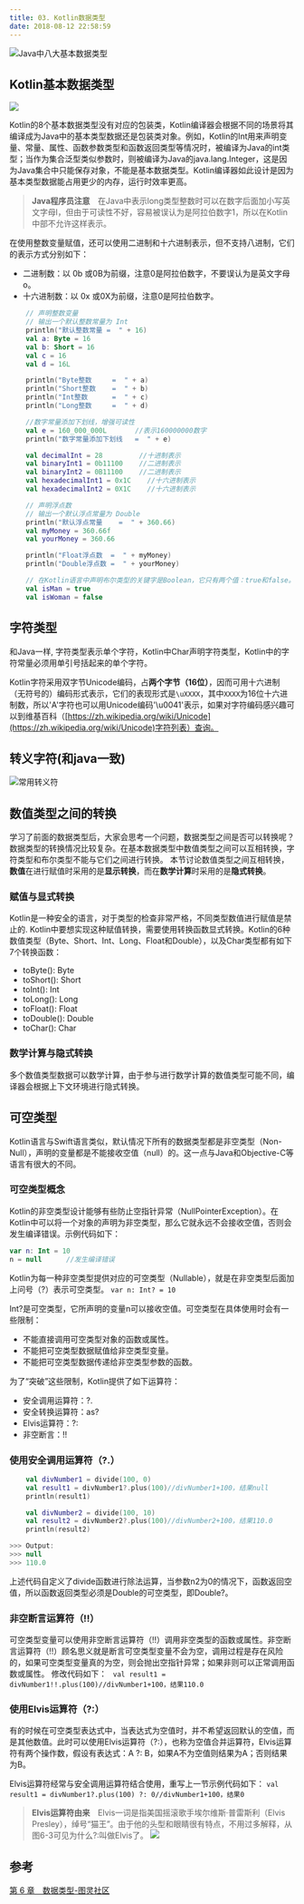 ```yaml
---
title: 03. Kotlin数据类型
date: 2018-08-12 22:58:59
---
```

![Java中八大基本数据类型](https://upload-images.jianshu.io/upload_images/1662509-58dce43e3f3ed7d8.png?imageMogr2/auto-orient/strip%7CimageView2/2/w/1240)

## Kotlin基本数据类型
![](https://upload-images.jianshu.io/upload_images/1662509-f8a1645f6775371d.png?imageMogr2/auto-orient/strip%7CimageView2/2/w/1240)

Kotlin的8个基本数据类型没有对应的包装类，Kotlin编译器会根据不同的场景将其编译成为Java中的基本类型数据还是包装类对象。例如，Kotlin的Int用来声明变量、常量、属性、函数参数类型和函数返回类型等情况时，被编译为Java的int类型；当作为集合泛型类似参数时，则被编译为Java的java.lang.Integer，这是因为Java集合中只能保存对象，不能是基本数据类型。Kotlin编译器如此设计是因为基本类型数据能占用更少的内存，运行时效率更高。

> **Java程序员注意**　在Java中表示long类型整数时可以在数字后面加小写英文字母l，但由于可读性不好，容易被误认为是阿拉伯数字1，所以在Kotlin中部不允许这样表示。

在使用整数变量赋值，还可以使用二进制和十六进制表示，但不支持八进制，它们的表示方式分别如下：
* 二进制数：以 0b 或0B为前缀，注意0是阿拉伯数字，不要误认为是英文字母o。
* 十六进制数：以 0x 或0X为前缀，注意0是阿拉伯数字。

```kotlin
	// 声明整数变量
	// 输出一个默认整数常量为 Int
	println("默认整数常量 =  " + 16)     
	val a: Byte = 16         
	val b: Short = 16    
	val c = 16           
	val d = 16L          

	println("Byte整数     =  " + a)
	println("Short整数    =  " + b)
	println("Int整数      =  " + c)
	println("Long整数     =  " + d)

	//数字常量添加下划线，增强可读性
	val e = 160_000_000L       //表示160000000数字
	println("数字常量添加下划线   =  " + e)

	val decimalInt = 28         //十进制表示
	val binaryInt1 = 0b11100    //二进制表示
	val binaryInt2 = 0B11100    //二进制表示
	val hexadecimalInt1 = 0x1C    //十六进制表示
	val hexadecimalInt2 = 0X1C    //十六进制表示

	// 声明浮点数
	// 输出一个默认浮点常量为 Double
	println("默认浮点常量    =  " + 360.66)   
	val myMoney = 360.66f  
	val yourMoney = 360.66 

	println("Float浮点数  =  " + myMoney)
	println("Double浮点数 =  " + yourMoney)

	// 在Kotlin语言中声明布尔类型的关键字是Boolean，它只有两个值：true和false。
	val isMan = true
	val isWoman = false
```

## 字符类型
和Java一样, 字符类型表示单个字符，Kotlin中Char声明字符类型，Kotlin中的字符常量必须用单引号括起来的单个字符。

Kotlin字符采用双字节Unicode编码，占**两个字节（16位）**，因而可用十六进制（无符号的）编码形式表示，它们的表现形式是`\uXXXX`，其中`XXXX`为16位十六进制数，所以'A'字符也可以用Unicode编码'\u0041'表示，如果对字符编码感兴趣可以到维基百科（[https://zh.wikipedia.org/wiki/Unicode](https://zh.wikipedia.org/wiki/Unicode)字符列表）查询。

## 转义字符(和java一致)
![常用转义符](https://upload-images.jianshu.io/upload_images/1662509-bb5c986ace88236d.png?imageMogr2/auto-orient/strip%7CimageView2/2/w/1240)

## 数值类型之间的转换
学习了前面的数据类型后，大家会思考一个问题，数据类型之间是否可以转换呢？数据类型的转换情况比较复杂。在基本数据类型中数值类型之间可以互相转换，字符类型和布尔类型不能与它们之间进行转换。
本节讨论数值类型之间互相转换，**数值**在进行赋值时采用的是**显示转换**，而在**数学计算**时采用的是**隐式转换**。

### 赋值与显式转换
Kotlin是一种安全的语言，对于类型的检查非常严格，不同类型数值进行赋值是禁止的. Kotlin中要想实现这种赋值转换，需要使用转换函数显式转换。Kotlin的6种数值类型（Byte、Short、Int、Long、Float和Double），以及Char类型都有如下7个转换函数：
* toByte(): Byte
* toShort(): Short
* toInt(): Int
* toLong(): Long
* toFloat(): Float
* toDouble(): Double
* toChar(): Char

### 数学计算与隐式转换
多个数值类型数据可以数学计算，由于参与进行数学计算的数值类型可能不同，编译器会根据上下文环境进行隐式转换。

## 可空类型
Kotlin语言与Swift语言类似，默认情况下所有的数据类型都是非空类型（Non-Null），声明的变量都是不能接收空值（null）的。这一点与Java和Objective-C等语言有很大的不同。

### 可空类型概念
Kotlin的非空类型设计能够有些防止空指针异常（NullPointerException）。在Kotlin中可以将一个对象的声明为非空类型，那么它就永远不会接收空值，否则会发生编译错误。示例代码如下：
```kotlin
var n: Int = 10
n = null      //发生编译错误
```

Kotlin为每一种非空类型提供对应的可空类型（Nullable），就是在非空类型后面加上问号（?）表示可空类型。
`var n: Int? = 10`

Int?是可空类型，它所声明的变量n可以接收空值。可空类型在具体使用时会有一些限制：
* 不能直接调用可空类型对象的函数或属性。
* 不能把可空类型数据赋值给非空类型变量。
* 不能把可空类型数据传递给非空类型参数的函数。

为了“突破”这些限制，Kotlin提供了如下运算符：
* 安全调用运算符：?.
* 安全转换运算符：as?
* Elvis运算符：?:
* 非空断言：!!

### 使用安全调用运算符（?.）
```kotlin
	val divNumber1 = divide(100, 0)    
	val result1 = divNumber1?.plus(100)//divNumber1+100，结果null 
	println(result1)

	val divNumber2 = divide(100, 10)   
	val result2 = divNumber2?.plus(100)//divNumber2+100，结果110.0    
	println(result2)

>>> Output:
>>> null
>>> 110.0
```
上述代码自定义了divide函数进行除法运算，当参数n2为0的情况下，函数返回空值，所以函数返回类型必须是Double的可空类型，即Double?。

### 非空断言运算符（!!）
可空类型变量可以使用非空断言运算符（!!）调用非空类型的函数或属性。非空断言运算符（!!）顾名思义就是断言可空类型变量不会为空，调用过程是存在风险的，如果可空类型变量真的为空，则会抛出空指针异常；如果非则可以正常调用函数或属性。
修改代码如下：
` val result1 = divNumber1!!.plus(100)//divNumber1+100，结果110.0`

### 使用Elvis运算符（?:）
有的时候在可空类型表达式中，当表达式为空值时，并不希望返回默认的空值，而是其他数值。此时可以使用Elvis运算符（?:），也称为空值合并运算符，Elvis运算符有两个操作数，假设有表达式：A ?: B，如果A不为空值则结果为A；否则结果为B。

Elvis运算符经常与安全调用运算符结合使用，重写上一节示例代码如下：
`val result1 = divNumber1?.plus(100) ?: 0//divNumber1+100，结果0  `

>**Elvis运算符由来**　Elvis一词是指美国摇滚歌手埃尔维斯·普雷斯利（Elvis Presley），绰号“猫王”。由于他的头型和眼睛很有特点，不用过多解释，从图6-3可见为什么?:叫做Elvis了。
![](https://upload-images.jianshu.io/upload_images/1662509-78ed35e28f840dcf.png?imageMogr2/auto-orient/strip%7CimageView2/2/w/1240)

## 参考
[第 6 章　数据类型-图灵社区](http://www.ituring.com.cn/book/tupubarticle/19721)
